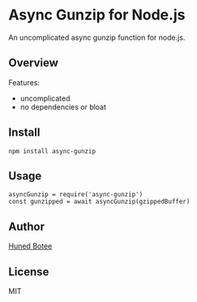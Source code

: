 # Async Gunzip for Node.js

An uncomplicated async gunzip function for node.js.

## Overview

Features:

* uncomplicated
* no dependencies or bloat

## Install

    npm install async-gunzip

## Usage

    asyncGunzip = require('async-gunzip')
    const gunzipped = await asyncGunzip(gzippedBuffer)

## Author

[Huned Botee](https://github.com/huned)

## License

MIT
